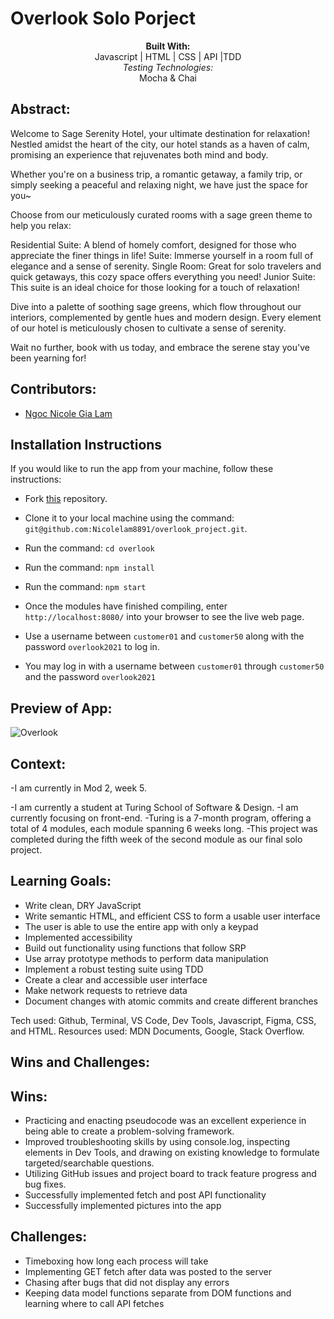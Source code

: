 # Overlook Solo Porject

<div align="center">
<b>Built With:</b>
<br>
Javascript | HTML | CSS | API |TDD
<br>
<em>Testing Technologies:</em>
<br>
 Mocha & Chai 
</div>

## Abstract:

Welcome to Sage Serenity Hotel, your ultimate destination for relaxation! Nestled amidst the heart of the city, our hotel stands as a haven of calm, promising an experience that rejuvenates both mind and body.

Whether you're on a business trip, a romantic getaway, a family trip, or simply seeking a peaceful and relaxing night, we have just the space for you~

Choose from our meticulously curated rooms with a sage green theme to help you relax:

Residential Suite: A blend of homely comfort, designed for those who appreciate the finer things in life!
Suite: Immerse yourself in a room full of elegance and a sense of serenity.
Single Room: Great for solo travelers and quick getaways, this cozy space offers everything you need!
Junior Suite: This suite is an ideal choice for those looking for a touch of relaxation!

Dive into a palette of soothing sage greens, which flow throughout our interiors, complemented by gentle hues and modern design. Every element of our hotel is meticulously chosen to cultivate a sense of serenity.

Wait no further, book with us today, and embrace the serene stay you've been yearning for!

## Contributors:

- [Ngoc Nicole Gia Lam](https://github.com/Nicolelam8891)

## Installation Instructions

If you would like to run the app from your machine, follow these instructions:

- Fork [this](https://github.com/Nicolelam8891/overlook_project) repository.

- Clone it to your local machine using the command: `git@github.com:Nicolelam8891/overlook_project.git`.
- Run the command: `cd overlook`
- Run the command: `npm install`
- Run the command: `npm start`
- Once the modules have finished compiling, enter `http://localhost:8080/` into your browser to see the live web page.
- Use a username between `customer01` and `customer50` along with the password `overlook2021` to log in.

- You may log in with a username between `customer01` through `customer50` and the password `overlook2021`

## Preview of App:
![Overlook](https://github.com/Nicolelam8891/overlook_project/assets/132624450/96dd418d-262c-44af-93d4-59ad0d608381)

## Context:
-I am currently in Mod 2, week 5.

-I am currently a student at Turing School of Software & Design.
-I am currently focusing on front-end.
-Turing is a 7-month program, offering a total of 4 modules, each module spanning 6 weeks long.
-This project was completed during the fifth week of the second module as our final solo project.

## Learning Goals:

- Write clean, DRY JavaScript
- Write semantic HTML, and efficient CSS to form a usable user interface
- The user is able to use the entire app with only a keypad
- Implemented accessibility
- Build out functionality using functions that follow SRP
- Use array prototype methods to perform data manipulation
- Implement a robust testing suite using TDD
- Create a clear and accessible user interface
- Make network requests to retrieve data
- Document changes with atomic commits and create different branches 

Tech used: Github, Terminal, VS Code, Dev Tools, Javascript, Figma, CSS, and HTML.
Resources used: MDN Documents, Google, Stack Overflow.

## Wins and Challenges:

## Wins:

- Practicing and enacting pseudocode was an excellent experience in being able to create a problem-solving framework.
- Improved troubleshooting skills by using console.log, inspecting elements in Dev Tools, and drawing on existing knowledge to formulate targeted/searchable questions.
- Utilizing GitHub issues and project board to track feature progress and bug fixes.
- Successfully implemented fetch and post API functionality
- Successfully implemented pictures into the app

## Challenges:

- Timeboxing how long each process will take
- Implementing GET fetch after data was posted to the server
- Chasing after bugs that did not display any errors
- Keeping data model functions separate from DOM functions and learning where to call API fetches
